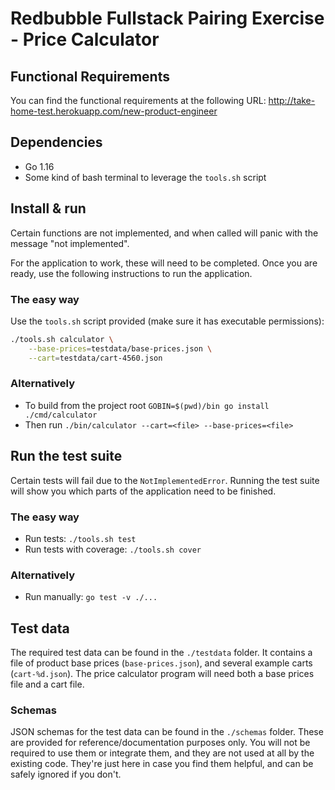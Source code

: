 # Redbubble Fullstack Pairing Exercise - Price Calculator

## Functional Requirements

You can find the functional requirements at the following URL:
http://take-home-test.herokuapp.com/new-product-engineer

## Dependencies

* Go 1.16
* Some kind of bash terminal to leverage the `tools.sh` script

## Install & run

Certain functions are not implemented, and when called will panic with
the message "not implemented".

For the application to work, these will need to be completed. Once you are
ready, use the following instructions to run the application.

### The easy way

Use the `tools.sh` script provided (make sure it has executable permissions):

```sh
./tools.sh calculator \
    --base-prices=testdata/base-prices.json \
    --cart=testdata/cart-4560.json
```

### Alternatively

* To build from the project root `GOBIN=$(pwd)/bin go install ./cmd/calculator` 
* Then run `./bin/calculator --cart=<file> --base-prices=<file>`

## Run the test suite

Certain tests will fail due to the `NotImplementedError`. Running the test suite
will show you which parts of the application need to be finished.

### The easy way

* Run tests: `./tools.sh test`
* Run tests with coverage: `./tools.sh cover`

### Alternatively

* Run manually: `go test -v ./...`

## Test data

The required test data can be found in the `./testdata` folder. It contains
a file of product base prices (`base-prices.json`), and several example carts
(`cart-%d.json`). The price calculator program will need both a base prices
file and a cart file.

### Schemas

JSON schemas for the test data can be found in the `./schemas` folder. These
are provided for reference/documentation purposes only. You will not be required
to use them or integrate them, and they are not used at all by the existing code.
They're just here in case you find them helpful, and can be safely ignored if
you don't.

